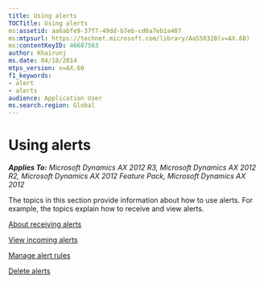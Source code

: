 ```yaml
---
title: Using alerts
TOCTitle: Using alerts
ms:assetid: aa6abfe9-37f7-49dd-b7eb-cd6a7eb1a407
ms:mtpsurl: https://technet.microsoft.com/library/Aa550328(v=AX.60)
ms:contentKeyID: 46687563
author: Khairunj
ms.date: 04/18/2014
mtps_version: v=AX.60
f1_keywords:
- alert
- alerts
audience: Application User
ms.search.region: Global
---
```


# Using alerts 


_**Applies To:** Microsoft Dynamics AX 2012 R3, Microsoft Dynamics AX 2012 R2, Microsoft Dynamics AX 2012 Feature Pack, Microsoft Dynamics AX 2012_

The topics in this section provide information about how to use alerts. For example, the topics explain how to receive and view alerts.

[About receiving alerts](about-receiving-alerts.md)

[View incoming alerts](view-incoming-alerts.md)

[Manage alert rules](manage-alert-rules.md)

[Delete alerts](delete-alerts.md)

  


